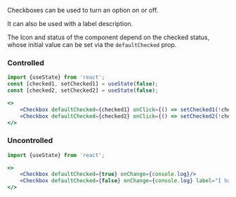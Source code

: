 
Checkboxes can be used to turn an option on or off.

It can also be used with a label description.

The Icon and status of the component depend on the checked status, whose initial value can be set via the `defaultChecked` prop.

### Controlled

```jsx
import {useState} from 'react';
const [checked1, setChecked1] = useState(false);
const [checked2, setChecked2] = useState(false);

<>
    <Checkbox defaultChecked={checked1} onClick={() => setChecked1(!checked1)}/>
    <Checkbox defaultChecked={checked2} onClick={() => setChecked2(!checked2)} label="I have a label!"/>
</>
```

### Uncontrolled

```jsx
import {useState} from 'react';

<>
    <Checkbox defaultChecked={true} onChange={console.log}/>
    <Checkbox defaultChecked={false} onChange={console.log} label="I have a label!"/>
</>
```
